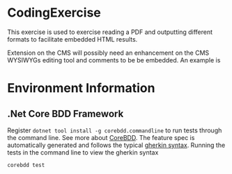 # CodingExercise
This exercise is used to exercise reading a PDF and outputting different formats to facilitate embedded HTML results. 

Extension on the CMS will possibly need an enhancement on the CMS WYSIWYGs editing tool and comments to be be embedded. An example is 

[skeditor5]: https://ckeditor.com/docs/ckeditor5/latest/features/collaboration/track-changes/track-changes.html	"CMS editing tool"



# Environment Information

## .Net Core BDD Framework
Register `dotnet tool install -g corebdd.commandline` to run tests through the command line. See more about [CoreBDD](https://github.com/stevenknox/CoreBDD).
The feature spec is automatically generated and follows the typical [gherkin syntax](https://docs.cucumber.io/gherkin/). Running the tests in the command line to view the gherkin syntax

```powershell
corebdd test
```
